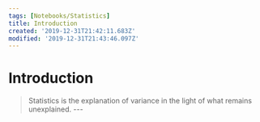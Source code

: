 ```yaml
---
tags: [Notebooks/Statistics]
title: Introduction
created: '2019-12-31T21:42:11.683Z'
modified: '2019-12-31T21:43:46.097Z'
---
```


# Introduction

> Statistics is the explanation of variance in the light of what remains unexplained. ---
